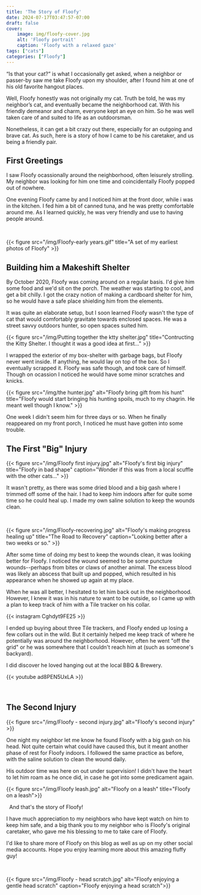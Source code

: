 ```yaml
---
title: 'The Story of Floofy'
date: 2024-07-17T03:47:57-07:00
draft: false
cover:
    image: img/floofy-cover.jpg
    alt: 'Floofy portrait'
    caption: 'Floofy with a relaxed gaze'
tags: ["cats"]
categories: ["Floofy"]
---
```


“Is that your cat?” is what I occasionally get asked, when a neighbor or passer-by saw me take Floofy upon my shoulder, after I found him at one of his old favorite hangout places.

Well, Floofy honestly was not originally my cat. Truth be told, he was my neighbor’s cat, and eventually became the neighborhood cat. With his friendly demeanor and charm, everyone kept an eye on him. So he was well taken care of and suited to life as an outdoorsman. 

Nonetheless, it can get a bit crazy out there, especially for an outgoing and brave cat. As such, here is a story of how I came to be his caretaker, and us being a friendly pair.

## First Greetings
I saw Floofy ocassionally around the neighborhood, often leisurely strolling. My neighbor was looking for him one time and coincidentally Floofy popped out of nowhere.

One evening Floofy came by and I noticed him at the front door, while i was in the kitchen. I fed him a bit of canned tuna, and he was pretty comfortable around me. As I learned quickly, he was very friendly and use to having people around.

&nbsp;

{{< figure src="/img/Floofy-early years.gif" title="A set of my earliest photos of Floofy" >}}


## Building him a Makeshift Shelter

By October 2020, Floofy was coming around on a regular basis. I'd give him some food and we'd sit on the porch. The weather was starting to cool, and get a bit chilly. I got the crazy notion of making a cardboard shelter for him, so he would have a safe place shielding him from the elements.

It was quite an elaborate setup, but I soon learned Floofy wasn't the type of cat that would comfortably gravitate towards enclosed spaces. He was a street savvy outdoors hunter, so open spaces suited him.

{{< figure src="/img/Putting together the ktty shelter.jpg" title="Contructing the Kitty Shelter. I thought it was a good idea at first..." >}}

I wrapped the exterior of my box-shelter with garbage bags, but Floofy never went inside. If anything, he would lay on top of the box. So I eventually scrapped it. Floofy was safe though, and took care of himself. Though on ocassion I noticed he would have some minor scratches and knicks.

{{< figure src="/img/the hunter.jpg" alt="Floofy bring gift from his hunt" title="Floofy would start bringing his hunting spoils, much to my chagrin. He meant well though I know." >}}

One week I didn't seem him for three days or so. When he finally reappeared on my front porch, I noticed he must have gotten into some trouble.

## The First "Big" Injury

{{< figure src="/img/Floofy first injury.jpg" alt="Floofy's first big injury" title="Floofy in bad shape" caption="Wonder if this was from a local scuffle with the other cats..." >}}

It wasn't pretty, as there was some dried blood and a big gash where I trimmed off some of the hair. I had to keep him indoors after for quite some time so he could heal up. I made my own saline solution to keep the wounds clean.

&nbsp;

{{< figure src="/img/Floofy-recovering.jpg" alt="Floofy's making progress healing up" title="The Road to Recovery" caption="Looking better after a two weeks or so." >}}

After some time of doing my best to keep the wounds clean, it was looking better for Floofy. I noticed the wound seemed to be some puncture wounds--perhaps from bites or claws of another animal. The excess blood was likely an abscess that built up and popped, which resulted in his appearance when he showed up again at my place.

When he was all better, I hesitated to let him back out in the neighborhood. However, I knew it was in his nature to want to be outside, so I came up with a plan to keep track of him with a Tile tracker on his collar.

{{< instagram Cghdyt9FE25 >}}

I ended up buying about three Tile trackers, and Floofy ended up losing a few collars out in the wild. But it certainly helped me keep track of where he potentially was around the neighborhood. However, often he went "off the grid" or he was somewhere that I couldn't reach him at (such as someone's backyard).

I did discover he loved hanging out at the local BBQ & Brewery.

{{< youtube ad8PEN5UxLA >}}

&nbsp;

## The Second Injury

{{< figure src="/img/Floofy - second injury.jpg" alt="Floofy's second injury" >}}

One night my neighbor let me know he found Floofy with a big gash on his head. Not quite certain what could have caused this, but it meant another phase of rest for Floofy indoors. I followed the same practice as before, with the saline solution to clean the wound daily.

His outdoor time was here on out under supervision! I didn't have the heart to let him roam as he once did, in case he got into some predicament again.

{{< figure src="/img/Floofy leash.jpg" alt="Floofy on a leash" title="Floofy on a leash">}}

&nbsp;
And that's the story of Floofy!

I have much appreciation to my neighbors who have kept watch on him to keep him safe, and a big thank you to my neighbor who is Floofy's original caretaker, who gave me his blessing to me to take care of Floofy.

I'd like to share more of Floofy on this blog as well as up on my other social media accounts. Hope you enjoy learning more about this amazing fluffy guy!

&nbsp;

{{< figure src="/img/Floofy - head scratch.jpg" alt="Floofy enjoying a gentle head scratch" caption="Floofy enjoying a head scratch">}}